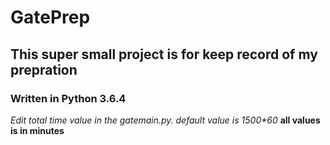 
# GatePrep
<h2> This super small project is for keep record of my prepration </h2>
<h3> Written in Python 3.6.4 </h3>
<i> Edit total time value in the gatemain.py. default value is 1500*60 </i>
<b> all values is in minutes </b>
